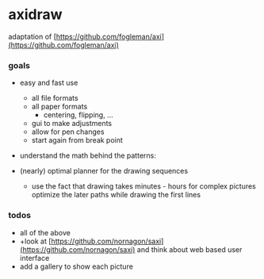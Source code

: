 # axidraw

adaptation of [https://github.com/fogleman/axi](https://github.com/fogleman/axi)

### goals
- easy and fast use
  - all file formats
  - all paper formats
    - centering, flipping, ...
  - gui to make adjustments
  - allow for pen changes
  - start again from break point
  
- understand the math behind the patterns:
- (nearly) optimal planner for the drawing sequences 
  - use the fact that drawing takes minutes - hours for complex pictures optimize the later paths while drawing the first lines
  
### todos
- all of the above
- +look at [https://github.com/nornagon/saxi](https://github.com/nornagon/saxi) and think about web based user interface
- add a gallery to show each picture

